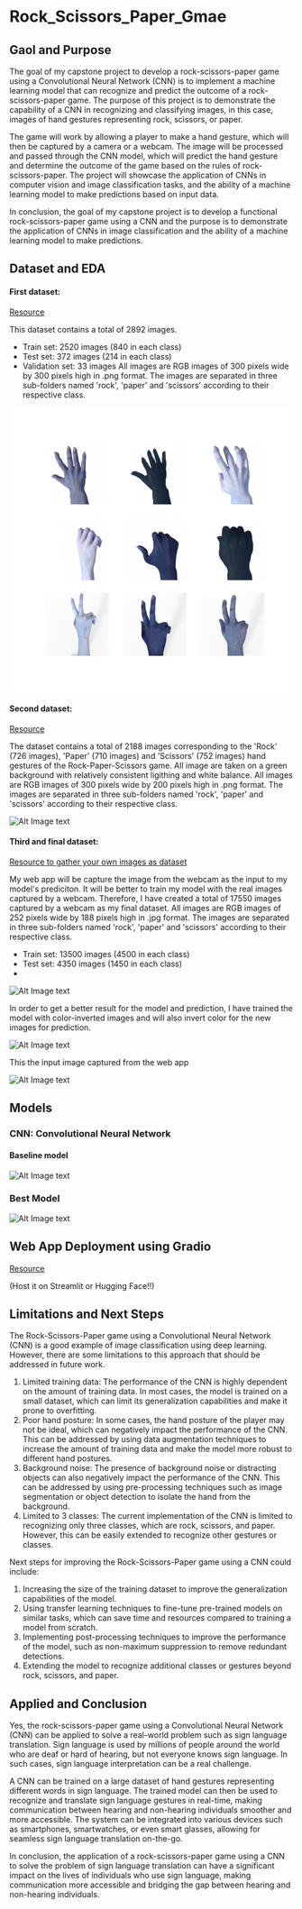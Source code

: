 # Rock_Scissors_Paper_Gmae

## Gaol and Purpose

The goal of my capstone project to develop a rock-scissors-paper game using a Convolutional Neural Network (CNN) is to implement a machine learning model that
can recognize and predict the outcome of a rock-scissors-paper game. The purpose of this project is to demonstrate the capability of a CNN in recognizing and
classifying images, in this case, images of hand gestures representing rock, scissors, or paper.

The game will work by allowing a player to make a hand gesture, which will then be captured by a camera or a webcam. The image will be processed and passed 
through the CNN model, which will predict the hand gesture and determine the outcome of the game based on the rules of rock-scissors-paper. The project will 
showcase the application of CNNs in computer vision and image classification tasks, and the ability of a machine learning model to make predictions based on 
input data.

In conclusion, the goal of my capstone project is to develop a functional rock-scissors-paper game using a CNN and the purpose is to demonstrate the application of CNNs in image classification and the ability of a machine learning model to make predictions.



## Dataset and EDA

#### First dataset:
[Resource](https://laurencemoroney.com/datasets.html#rock-paper-scissors-dataset)

This dataset contains a total of 2892 images.
 - Train set: 2520 images (840 in each class)
 - Test set: 372 images (214 in each class)
 - Validation set: 33 images
All images are RGB images of 300 pixels wide by 300 pixels high in .png format. The images are separated in three sub-folders named 'rock', 'paper' and 'scissors'
according to their respective class.

 ![Alt Image text](Data_and_img/dataset1_ex.png)


#### Second dataset:
[Resource](https://www.kaggle.com/datasets/drgfreeman/rockpaperscissors)

The dataset contains a total of 2188 images corresponding to the 'Rock' (726 images), 'Paper' (710 images) and 'Scissors' (752 images) hand gestures of the
Rock-Paper-Scissors game. All image are taken on a green background with relatively consistent ligithing and white balance.
All images are RGB images of 300 pixels wide by 200 pixels high in .png format. The images are separated in three sub-folders named 'rock', 'paper' and 'scissors'
according to their respective class.

![Alt Image text](png-------/dataset2_ex)

#### Third and final dataset:
[Resource to gather your own images as dataset](https://github.com/CircuitDigest/Rock-Paper-Scissors-with-Pi)

My web app will be capture the image from the webcam as the input to my model's prediciton.  It will be better to train my model with the real images captured by
a webcam.  Therefore, I have created a total of 17550 images captured by a webcam as my final dataset.
All images are RGB images of 252 pixels wide by 188 pixels high in .jpg format. The images are separated in three sub-folders named 'rock', 'paper' and 'scissors'
according to their respective class.
 - Train set: 13500 images (4500 in each class)
 - Test set: 4350 images (1450 in each class)
 - 
![Alt Image text](png-------/dataset3_ex)

In order to get a better result for the model and prediction, I have trained the model with color-inverted images and will also invert color for the new images
for prediction. 

![Alt Image text](png-------/dataset3_ex_invert)

This the input image captured from the web app

![Alt Image text](png-------/webapp_input_img)


## Models

### CNN: Convolutional Neural Network

#### Baseline model

![Alt Image text](png-------/basline_model_summary)

### Best Model

![Alt Image text](png-------/best_model_summary)


## Web App Deployment using Gradio

[Resource](https://gradio.app/)

(Host it on Streamlit or Hugging Face!!)


## Limitations and Next Steps
The Rock-Scissors-Paper game using a Convolutional Neural Network (CNN) is a good example of image classification using deep learning. However, there are some
limitations to this approach that should be addressed in future work.
1. Limited training data: The performance of the CNN is highly dependent on the amount of training data. In most cases, the model is trained on a small dataset, 
which can limit its generalization capabilities and make it prone to overfitting.
2. Poor hand posture: In some cases, the hand posture of the player may not be ideal, which can negatively impact the performance of the CNN. This can be addressed
by using data augmentation techniques to increase the amount of training data and make the model more robust to different hand postures.
3. Background noise: The presence of background noise or distracting objects can also negatively impact the performance of the CNN. This can be addressed by using
pre-processing techniques such as image segmentation or object detection to isolate the hand from the background.
4. Limited to 3 classes: The current implementation of the CNN is limited to recognizing only three classes, which are rock, scissors, and paper. However, this can
be easily extended to recognize other gestures or classes.

Next steps for improving the Rock-Scissors-Paper game using a CNN could include:
1. Increasing the size of the training dataset to improve the generalization capabilities of the model.
2. Using transfer learning techniques to fine-tune pre-trained models on similar tasks, which can save time and resources compared to training a model from scratch.
3. Implementing post-processing techniques to improve the performance of the model, such as non-maximum suppression to remove redundant detections.
4. Extending the model to recognize additional classes or gestures beyond rock, scissors, and paper.


## Applied and Conclusion

Yes, the rock-scissors-paper game using a Convolutional Neural Network (CNN) can be applied to solve a real-world problem such as sign language translation. 
Sign language is used by millions of people around the world who are deaf or hard of hearing, but not everyone knows sign language. In such cases, sign language
interpretation can be a real challenge.

A CNN can be trained on a large dataset of hand gestures representing different words in sign language. The trained model can then be used to recognize and 
translate sign language gestures in real-time, making communication between hearing and non-hearing individuals smoother and more accessible. The system can 
be integrated into various devices such as smartphones, smartwatches, or even smart glasses, allowing for seamless sign language translation on-the-go.

In conclusion, the application of a rock-scissors-paper game using a CNN to solve the problem of sign language translation can have a significant impact on the 
lives of individuals who use sign language, making communication more accessible and bridging the gap between hearing and non-hearing individuals.


